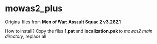 # mowas2_plus
Original files from **Men of War: Assault Squad 2 v3.262.1**

How to install?
Copy the files **1.pat** and **localization.pak** to *mowas2 main directory*, replace all



